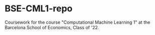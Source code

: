 # BSE-CML1-repo
Coursework for the course "Computational Machine Learning 1" at the Barcelona School of Economics, Class of '22.
